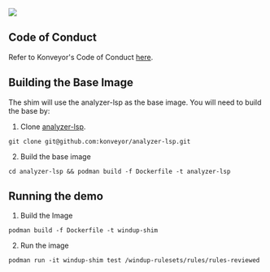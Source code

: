 ![](https://byob.yarr.is/konveyor/windup-shim/windup-pass-rate)

## Code of Conduct
Refer to Konveyor's Code of Conduct [here](https://github.com/konveyor/community/blob/main/CODE_OF_CONDUCT.md).

## Building the Base Image

The shim will use the analyzer-lsp as the base image. You will need to build the base by:

1. Clone [analyzer-lsp](https://github.com/konveyor/analyzer-lsp).

```git clone git@github.com:konveyor/analyzer-lsp.git```

2. Build the base image 

```cd analyzer-lsp && podman build -f Dockerfile -t analyzer-lsp```

## Running the demo

1. Build the Image

```podman build -f Dockerfile -t windup-shim```

2. Run the image

```podman run -it windup-shim test /windup-rulesets/rules/rules-reviewed```

